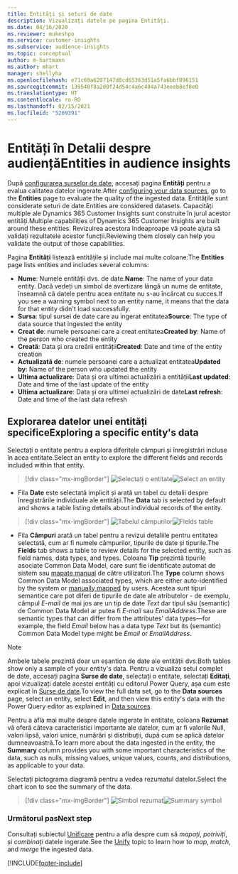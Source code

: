 ```yaml
---
title: Entități și seturi de date
description: Vizualizați datele pe pagina Entități.
ms.date: 04/16/2020
ms.reviewer: mukeshpo
ms.service: customer-insights
ms.subservice: audience-insights
ms.topic: conceptual
author: m-hartmann
ms.author: mhart
manager: shellyha
ms.openlocfilehash: e71c69a6207147d8cd65363d51a5fa6bbf896151
ms.sourcegitcommit: 139548f8a2d0f24d54c4a6c404a743eeeb8ef8e0
ms.translationtype: HT
ms.contentlocale: ro-RO
ms.lasthandoff: 02/15/2021
ms.locfileid: "5269391"
---
```

# <a name="entities-in-audience-insights"></a><span data-ttu-id="0e0a4-103">Entități în Detalii despre audiență</span><span class="sxs-lookup"><span data-stu-id="0e0a4-103">Entities in audience insights</span></span>

<span data-ttu-id="0e0a4-104">După [configurarea surselor de date](data-sources.md), accesați pagina **Entități** pentru a evalua calitatea datelor ingerate.</span><span class="sxs-lookup"><span data-stu-id="0e0a4-104">After [configuring your data sources](data-sources.md), go to the **Entities** page to evaluate the quality of the ingested data.</span></span> <span data-ttu-id="0e0a4-105">Entitățile sunt considerate seturi de date.</span><span class="sxs-lookup"><span data-stu-id="0e0a4-105">Entities are considered datasets.</span></span> <span data-ttu-id="0e0a4-106">Capacități multiple ale Dynamics 365 Customer Insights sunt construite în jurul acestor entități.</span><span class="sxs-lookup"><span data-stu-id="0e0a4-106">Multiple capabilities of Dynamics 365 Customer Insights are built around these entities.</span></span> <span data-ttu-id="0e0a4-107">Revizuirea acestora îndeaproape vă poate ajuta să validați rezultatele acestor funcții.</span><span class="sxs-lookup"><span data-stu-id="0e0a4-107">Reviewing them closely can help you validate the output of those capabilities.</span></span>

<span data-ttu-id="0e0a4-108">Pagina **Entități** listează entitățile și include mai multe coloane:</span><span class="sxs-lookup"><span data-stu-id="0e0a4-108">The **Entities** page lists entities and includes several columns:</span></span>

- <span data-ttu-id="0e0a4-109">**Nume**: Numele entității dvs. de date.</span><span class="sxs-lookup"><span data-stu-id="0e0a4-109">**Name**: The name of your data entity.</span></span> <span data-ttu-id="0e0a4-110">Dacă vedeți un simbol de avertizare lângă un nume de entitate, înseamnă că datele pentru acea entitate nu s-au încărcat cu succes.</span><span class="sxs-lookup"><span data-stu-id="0e0a4-110">If you see a warning symbol next to an entity name, it means that the data for that entity didn't load successfully.</span></span>
- <span data-ttu-id="0e0a4-111">**Sursa**: tipul sursei de date care au ingerat entitatea</span><span class="sxs-lookup"><span data-stu-id="0e0a4-111">**Source**: The type of data source that ingested the entity</span></span>
- <span data-ttu-id="0e0a4-112">**Creat de**: numele persoanei care a creat entitatea</span><span class="sxs-lookup"><span data-stu-id="0e0a4-112">**Created by**: Name of the person who created the entity</span></span>
- <span data-ttu-id="0e0a4-113">**Creată**: Data și ora creării entității</span><span class="sxs-lookup"><span data-stu-id="0e0a4-113">**Created**: Date and time of the entity creation</span></span>
- <span data-ttu-id="0e0a4-114">**Actualizată de**: numele persoanei care a actualizat entitatea</span><span class="sxs-lookup"><span data-stu-id="0e0a4-114">**Updated by**: Name of the person who updated the entity</span></span>
- <span data-ttu-id="0e0a4-115">**Ultima actualizare**: Data și ora ultimei actualizări a entității</span><span class="sxs-lookup"><span data-stu-id="0e0a4-115">**Last updated**: Date and time of the last update of the entity</span></span>
- <span data-ttu-id="0e0a4-116">**Ultima actualizare**: Data și ora ultimei actualizări de date</span><span class="sxs-lookup"><span data-stu-id="0e0a4-116">**Last refresh**: Date and time of the last data refresh</span></span>

## <a name="exploring-a-specific-entitys-data"></a><span data-ttu-id="0e0a4-117">Explorarea datelor unei entități specifice</span><span class="sxs-lookup"><span data-stu-id="0e0a4-117">Exploring a specific entity's data</span></span>

<span data-ttu-id="0e0a4-118">Selectați o entitate pentru a explora diferitele câmpuri și înregistrări incluse în acea entitate.</span><span class="sxs-lookup"><span data-stu-id="0e0a4-118">Select an entity to explore the different fields and records included within that entity.</span></span>

> [!div class="mx-imgBorder"]
> <span data-ttu-id="0e0a4-119">![Selectați o entitate](media/data-manager-entities-data.png "Selectați o entitate")</span><span class="sxs-lookup"><span data-stu-id="0e0a4-119">![Select an entity](media/data-manager-entities-data.png "Select an entity")</span></span>

- <span data-ttu-id="0e0a4-120">Fila **Date** este selectată implicit și arată un tabel cu detalii despre înregistrările individuale ale entității.</span><span class="sxs-lookup"><span data-stu-id="0e0a4-120">The **Data** tab is selected by default and shows a table listing details about individual records of the entity.</span></span>

> [!div class="mx-imgBorder"]
> <span data-ttu-id="0e0a4-121">![Tabelul câmpurilor](media/data-manager-entities-fields.PNG "Tabelul câmpurilor")</span><span class="sxs-lookup"><span data-stu-id="0e0a4-121">![Fields table](media/data-manager-entities-fields.PNG "Fields table")</span></span>

- <span data-ttu-id="0e0a4-122">Fila **Câmpuri** arată un tabel pentru a revizui detaliile pentru entitatea selectată, cum ar fi numele câmpurilor, tipurile de date și tipurile.</span><span class="sxs-lookup"><span data-stu-id="0e0a4-122">The **Fields** tab shows a table to review details for the selected entity, such as field names, data types, and types.</span></span> <span data-ttu-id="0e0a4-123">Coloana **Tip** prezintă tipurile asociate Common Data Model, care sunt fie identificate automat de sistem sau [mapate manual](map-entities.md) de către utilizatori.</span><span class="sxs-lookup"><span data-stu-id="0e0a4-123">The **Type** column shows Common Data Model associated types, which are either auto-identified by the system or [manually mapped](map-entities.md) by users.</span></span> <span data-ttu-id="0e0a4-124">Acestea sunt tipuri semantice care pot diferi de tipurile de date ale atributelor - de exemplu, câmpul *E-mail* de mai jos are un tip de date *Text* dar tipul său (semantic) de Common Data Model ar putea fi *E-mail* sau *EmailAddress*.</span><span class="sxs-lookup"><span data-stu-id="0e0a4-124">These are semantic types that can differ from the attributes' data types—for example, the field *Email* below has a data type *Text* but its (semantic) Common Data Model type might be *Email* or *EmailAddress*.</span></span>

> [!NOTE]
> <span data-ttu-id="0e0a4-125">Ambele tabele prezintă doar un eșantion de date ale entității dvs.</span><span class="sxs-lookup"><span data-stu-id="0e0a4-125">Both tables show only a sample of your entity's data.</span></span> <span data-ttu-id="0e0a4-126">Pentru a vizualiza setul complet de date, accesați pagina **Surse de date**, selectați o entitate, selectați **Editați**, apoi vizualizați datele acestei entități cu editorul Power Query, așa cum este explicat în [Surse de date](data-sources.md).</span><span class="sxs-lookup"><span data-stu-id="0e0a4-126">To view the full data set, go to the **Data sources** page, select an entity, select **Edit**, and then view this entity's data with the Power Query editor as explained in [Data sources](data-sources.md).</span></span>

<span data-ttu-id="0e0a4-127">Pentru a afla mai multe despre datele ingerate în entitate, coloana **Rezumat** vă oferă câteva caracteristici importante ale datelor, cum ar fi valorile Null, valori lipsă, valori unice, numărări și distribuții, după cum se aplică datelor dumneavoastră.</span><span class="sxs-lookup"><span data-stu-id="0e0a4-127">To learn more about the data ingested in the entity, the **Summary** column provides you with some important characteristics of the data, such as nulls, missing values, unique values, counts, and distributions, as applicable to your data.</span></span>

<span data-ttu-id="0e0a4-128">Selectați pictograma diagramă pentru a vedea rezumatul datelor.</span><span class="sxs-lookup"><span data-stu-id="0e0a4-128">Select the chart icon to see the summary of the data.</span></span>

> [!div class="mx-imgBorder"]
> <span data-ttu-id="0e0a4-129">![Simbol rezumat](media/data-manager-entities-summary.png "Tabel Rezumat date")</span><span class="sxs-lookup"><span data-stu-id="0e0a4-129">![Summary symbol](media/data-manager-entities-summary.png "Data summary table")</span></span>

### <a name="next-step"></a><span data-ttu-id="0e0a4-130">Următorul pas</span><span class="sxs-lookup"><span data-stu-id="0e0a4-130">Next step</span></span>

<span data-ttu-id="0e0a4-131">Consultați subiectul [Unificare](data-unification.md) pentru a afla despre cum să *mapați*, *potriviți*, și *combinați* datele ingerate.</span><span class="sxs-lookup"><span data-stu-id="0e0a4-131">See the [Unify](data-unification.md) topic to learn how to *map*, *match*, and *merge* the ingested data.</span></span>


[!INCLUDE[footer-include](../includes/footer-banner.md)]
